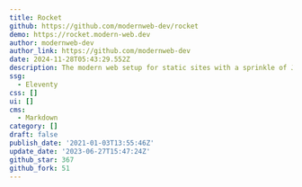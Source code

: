 ```yaml
---
title: Rocket
github: https://github.com/modernweb-dev/rocket
demo: https://rocket.modern-web.dev
author: modernweb-dev
author_link: https://github.com/modernweb-dev
date: 2024-11-28T05:43:29.552Z
description: The modern web setup for static sites with a sprinkle of JavaScript
ssg:
  - Eleventy
css: []
ui: []
cms:
  - Markdown
category: []
draft: false
publish_date: '2021-01-03T13:55:46Z'
update_date: '2023-06-27T15:47:24Z'
github_star: 367
github_fork: 51
---
```

